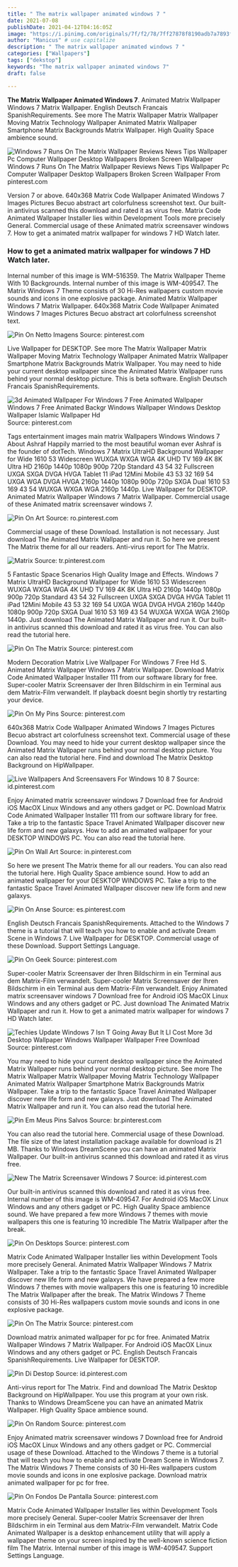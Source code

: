 ```yaml
---
title: " The matrix wallpaper animated windows 7 "
date: 2021-07-08
publishDate: 2021-04-12T04:16:05Z
image: "https://i.pinimg.com/originals/7f/f2/78/7ff27878f8190adb7a7893fe7198faa0.jpg"
author: "Manicus" # use capitalize
description: " The matrix wallpaper animated windows 7 "
categories: ["Wallpapers"]
tags: ["dekstop"]
keywords: "The matrix wallpaper animated windows 7"
draft: false

---
```



**The Matrix Wallpaper Animated Windows 7**. Animated Matrix Wallpaper Windows 7 Matrix Wallpaper. English Deutsch Francais SpanishRequirements. See more The Matrix Wallpaper Matrix Wallpaper Moving Matrix Technology Wallpaper Animated Matrix Wallpaper Smartphone Matrix Backgrounds Matrix Wallpaper. High Quality Space ambience sound.

![Windows 7 Runs On The Matrix Wallpaper Reviews News Tips Wallpaper Pc Computer Wallpaper Desktop Wallpapers Broken Screen Wallpaper](https://i.pinimg.com/originals/4d/e9/ec/4de9eccb04f7af5407b37e6f427b6ff6.jpg "Windows 7 Runs On The Matrix Wallpaper Reviews News Tips Wallpaper Pc Computer Wallpaper Desktop Wallpapers Broken Screen Wallpaper")
Windows 7 Runs On The Matrix Wallpaper Reviews News Tips Wallpaper Pc Computer Wallpaper Desktop Wallpapers Broken Screen Wallpaper From pinterest.com


Version 7 or above. 640x368 Matrix Code Wallpaper Animated Windows 7 Images Pictures Becuo abstract art colorfulness screenshot text. Our built-in antivirus scanned this download and rated it as virus free. Matrix Code Animated Wallpaper Installer lies within Development Tools more precisely General. Commercial usage of these Animated matrix screensaver windows 7. How to get a animated matrix wallpaper for windows 7 HD Watch later.

### How to get a animated matrix wallpaper for windows 7 HD Watch later.

Internal number of this image is WM-516359. The Matrix Wallpaper Theme With 10 Backgrounds. Internal number of this image is WM-409547. The Matrix Windows 7 Theme consists of 30 Hi-Res wallpapers custom movie sounds and icons in one explosive package. Animated Matrix Wallpaper Windows 7 Matrix Wallpaper. 640x368 Matrix Code Wallpaper Animated Windows 7 Images Pictures Becuo abstract art colorfulness screenshot text.


![Pin On Netto Imagens](https://i.pinimg.com/originals/82/ab/dc/82abdc6c0818f80ada086fb1b912a62e.jpg "Pin On Netto Imagens")
Source: pinterest.com

Live Wallpaper for DESKTOP. See more The Matrix Wallpaper Matrix Wallpaper Moving Matrix Technology Wallpaper Animated Matrix Wallpaper Smartphone Matrix Backgrounds Matrix Wallpaper. You may need to hide your current desktop wallpaper since the Animated Matrix Wallpaper runs behind your normal desktop picture. This is beta software. English Deutsch Francais SpanishRequirements.

![3d Animated Wallpaper For Windows 7 Free Animated Wallpaper Windows 7 Free Animated Backgr Windows Wallpaper Windows Desktop Wallpaper Islamic Wallpaper Hd](https://i.pinimg.com/600x315/41/0b/50/410b500339d019fb4f81b381d274da89.jpg "3d Animated Wallpaper For Windows 7 Free Animated Wallpaper Windows 7 Free Animated Backgr Windows Wallpaper Windows Desktop Wallpaper Islamic Wallpaper Hd")
Source: pinterest.com

Tags entertainment images main matrix Wallpapers Windows Windows 7 About Ashraf Happily married to the most beautiful woman ever Ashraf is the founder of dotTech. Windows 7 Matrix UltraHD Background Wallpaper for Wide 1610 53 Widescreen WUXGA WXGA WGA 4K UHD TV 169 4K 8K Ultra HD 2160p 1440p 1080p 900p 720p Standard 43 54 32 Fullscreen UXGA SXGA DVGA HVGA Tablet 11 iPad 12Mini Mobile 43 53 32 169 54 UXGA WGA DVGA HVGA 2160p 1440p 1080p 900p 720p SXGA Dual 1610 53 169 43 54 WUXGA WXGA WGA 2160p 1440p. Live Wallpaper for DESKTOP. Animated Matrix Wallpaper Windows 7 Matrix Wallpaper. Commercial usage of these Animated matrix screensaver windows 7.

![Pin On Art](https://i.pinimg.com/originals/79/15/48/7915483fa69704f299aa529db35cc6a0.jpg "Pin On Art")
Source: ro.pinterest.com

Commercial usage of these Download. Installation is not necessary. Just download The Animated Matrix Wallpaper and run it. So here we present The Matrix theme for all our readers. Anti-virus report for The Matrix.

![Matrix](https://i.pinimg.com/originals/11/8d/3b/118d3bf239b161078e5ec467079fd344.jpg "Matrix")
Source: tr.pinterest.com

5 Fantastic Space Scenarios High Quality Image and Effects. Windows 7 Matrix UltraHD Background Wallpaper for Wide 1610 53 Widescreen WUXGA WXGA WGA 4K UHD TV 169 4K 8K Ultra HD 2160p 1440p 1080p 900p 720p Standard 43 54 32 Fullscreen UXGA SXGA DVGA HVGA Tablet 11 iPad 12Mini Mobile 43 53 32 169 54 UXGA WGA DVGA HVGA 2160p 1440p 1080p 900p 720p SXGA Dual 1610 53 169 43 54 WUXGA WXGA WGA 2160p 1440p. Just download The Animated Matrix Wallpaper and run it. Our built-in antivirus scanned this download and rated it as virus free. You can also read the tutorial here.

![Pin On The Matrix](https://i.pinimg.com/474x/fa/ac/3a/faac3a2460cbf60948b9e7a2fff737dd.jpg "Pin On The Matrix")
Source: pinterest.com

Modern Decoration Matrix Live Wallpaper For Windows 7 Free Hd S. Animated Matrix Wallpaper Windows 7 Matrix Wallpaper. Download Matrix Code Animated Wallpaper Installer 111 from our software library for free. Super-cooler Matrix Screensaver der Ihren Bildschirm in ein Terminal aus dem Matrix-Film verwandelt. If playback doesnt begin shortly try restarting your device.

![Pin On My Pins](https://i.pinimg.com/originals/e2/bb/2f/e2bb2fc9daf3a6e9d3c3aba1742921ec.jpg "Pin On My Pins")
Source: pinterest.com

640x368 Matrix Code Wallpaper Animated Windows 7 Images Pictures Becuo abstract art colorfulness screenshot text. Commercial usage of these Download. You may need to hide your current desktop wallpaper since the Animated Matrix Wallpaper runs behind your normal desktop picture. You can also read the tutorial here. Find and download The Matrix Desktop Background on HipWallpaper.

![Live Wallpapers And Screensavers For Windows 10 8 7](https://i.pinimg.com/200x150/32/fa/9a/32fa9a9a861efc96686621e23d91b24b.jpg "Live Wallpapers And Screensavers For Windows 10 8 7")
Source: id.pinterest.com

Enjoy Animated matrix screensaver windows 7 Download free for Android iOS MacOX Linux Windows and any others gadget or PC. Download Matrix Code Animated Wallpaper Installer 111 from our software library for free. Take a trip to the fantastic Space Travel Animated Wallpaper discover new life form and new galaxys. How to add an animated wallpaper for your DESKTOP WINDOWS PC. You can also read the tutorial here.

![Pin On Wall Art](https://i.pinimg.com/474x/19/d6/20/19d6207eb466aba6988d3049d715b14b.jpg "Pin On Wall Art")
Source: in.pinterest.com

So here we present The Matrix theme for all our readers. You can also read the tutorial here. High Quality Space ambience sound. How to add an animated wallpaper for your DESKTOP WINDOWS PC. Take a trip to the fantastic Space Travel Animated Wallpaper discover new life form and new galaxys.

![Pin On Anse](https://i.pinimg.com/originals/d8/f9/02/d8f902dd7f4a366b2395b7f39b2369fe.jpg "Pin On Anse")
Source: es.pinterest.com

English Deutsch Francais SpanishRequirements. Attached to the Windows 7 theme is a tutorial that will teach you how to enable and activate Dream Scene in Windows 7. Live Wallpaper for DESKTOP. Commercial usage of these Download. Support Settings Language.

![Pin On Geek](https://i.pinimg.com/originals/d6/9a/0f/d69a0f81d3a14b95b6618890d2a50d07.jpg "Pin On Geek")
Source: pinterest.com

Super-cooler Matrix Screensaver der Ihren Bildschirm in ein Terminal aus dem Matrix-Film verwandelt. Super-cooler Matrix Screensaver der Ihren Bildschirm in ein Terminal aus dem Matrix-Film verwandelt. Enjoy Animated matrix screensaver windows 7 Download free for Android iOS MacOX Linux Windows and any others gadget or PC. Just download The Animated Matrix Wallpaper and run it. How to get a animated matrix wallpaper for windows 7 HD Watch later.

![Techies Update Windows 7 Isn T Going Away But It Ll Cost More 3d Desktop Wallpaper Windows Wallpaper Wallpaper Free Download](https://i.pinimg.com/originals/11/57/60/115760ffbff3bae14f080679130dded1.jpg "Techies Update Windows 7 Isn T Going Away But It Ll Cost More 3d Desktop Wallpaper Windows Wallpaper Wallpaper Free Download")
Source: pinterest.com

You may need to hide your current desktop wallpaper since the Animated Matrix Wallpaper runs behind your normal desktop picture. See more The Matrix Wallpaper Matrix Wallpaper Moving Matrix Technology Wallpaper Animated Matrix Wallpaper Smartphone Matrix Backgrounds Matrix Wallpaper. Take a trip to the fantastic Space Travel Animated Wallpaper discover new life form and new galaxys. Just download The Animated Matrix Wallpaper and run it. You can also read the tutorial here.

![Pin Em Meus Pins Salvos](https://i.pinimg.com/originals/ca/0f/e5/ca0fe51017d4456fec2e6e4270fbfbff.jpg "Pin Em Meus Pins Salvos")
Source: br.pinterest.com

You can also read the tutorial here. Commercial usage of these Download. The file size of the latest installation package available for download is 21 MB. Thanks to Windows DreamScene you can have an animated Matrix Wallpaper. Our built-in antivirus scanned this download and rated it as virus free.

![New The Matrix Screensaver Windows 7](https://i.pinimg.com/originals/a3/ee/69/a3ee69698039728ac46e7baa3b925f44.jpg "New The Matrix Screensaver Windows 7")
Source: id.pinterest.com

Our built-in antivirus scanned this download and rated it as virus free. Internal number of this image is WM-409547. For Android iOS MacOX Linux Windows and any others gadget or PC. High Quality Space ambience sound. We have prepared a few more Windows 7 themes with movie wallpapers this one is featuring 10 incredible The Matrix Wallpaper after the break.

![Pin On Desktops](https://i.pinimg.com/originals/63/ca/c0/63cac0bb46166f2fb19183e266e51650.jpg "Pin On Desktops")
Source: pinterest.com

Matrix Code Animated Wallpaper Installer lies within Development Tools more precisely General. Animated Matrix Wallpaper Windows 7 Matrix Wallpaper. Take a trip to the fantastic Space Travel Animated Wallpaper discover new life form and new galaxys. We have prepared a few more Windows 7 themes with movie wallpapers this one is featuring 10 incredible The Matrix Wallpaper after the break. The Matrix Windows 7 Theme consists of 30 Hi-Res wallpapers custom movie sounds and icons in one explosive package.

![Pin On The Matrix](https://i.pinimg.com/474x/61/55/e8/6155e8bd0abfe79f260cf72ff71ed444.jpg "Pin On The Matrix")
Source: pinterest.com

Download matrix animated wallpaper for pc for free. Animated Matrix Wallpaper Windows 7 Matrix Wallpaper. For Android iOS MacOX Linux Windows and any others gadget or PC. English Deutsch Francais SpanishRequirements. Live Wallpaper for DESKTOP.

![Pin Di Destop](https://i.pinimg.com/originals/27/2b/e5/272be5cb85d8dbf53a2057576a5f8f02.jpg "Pin Di Destop")
Source: id.pinterest.com

Anti-virus report for The Matrix. Find and download The Matrix Desktop Background on HipWallpaper. You use this program at your own risk. Thanks to Windows DreamScene you can have an animated Matrix Wallpaper. High Quality Space ambience sound.

![Pin On Random](https://i.pinimg.com/originals/d9/74/54/d97454da442682c7826c0006c04665c5.gif "Pin On Random")
Source: pinterest.com

Enjoy Animated matrix screensaver windows 7 Download free for Android iOS MacOX Linux Windows and any others gadget or PC. Commercial usage of these Download. Attached to the Windows 7 theme is a tutorial that will teach you how to enable and activate Dream Scene in Windows 7. The Matrix Windows 7 Theme consists of 30 Hi-Res wallpapers custom movie sounds and icons in one explosive package. Download matrix animated wallpaper for pc for free.

![Pin On Fondos De Pantalla](https://i.pinimg.com/originals/7f/f2/78/7ff27878f8190adb7a7893fe7198faa0.jpg "Pin On Fondos De Pantalla")
Source: pinterest.com

Matrix Code Animated Wallpaper Installer lies within Development Tools more precisely General. Super-cooler Matrix Screensaver der Ihren Bildschirm in ein Terminal aus dem Matrix-Film verwandelt. Matrix Code Animated Wallpaper is a desktop enhancement utility that will apply a wallpaper theme on your screen inspired by the well-known science fiction film The Matrix. Internal number of this image is WM-409547. Support Settings Language.

